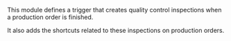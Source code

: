 This module defines a trigger that creates quality control inspections
when a production order is finished.

It also adds the shortcuts related to these inspections on production
orders.
